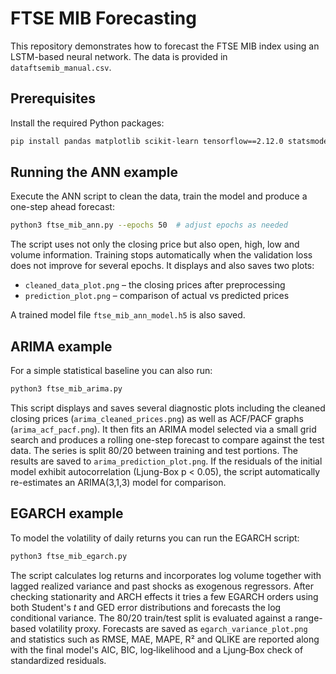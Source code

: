 # FTSE MIB Forecasting

This repository demonstrates how to forecast the FTSE MIB index using
an LSTM-based neural network.
The data is provided in `dataftsemib_manual.csv`.

## Prerequisites

Install the required Python packages:

```bash
pip install pandas matplotlib scikit-learn tensorflow==2.12.0 statsmodels pmdarima
```

## Running the ANN example

Execute the ANN script to clean the data, train the model and produce a
one-step ahead forecast:

```bash
python3 ftse_mib_ann.py --epochs 50  # adjust epochs as needed
```

The script uses not only the closing price but also open, high, low and
volume information.  Training stops automatically when the validation
loss does not improve for several epochs.  It displays and also saves
two plots:

- `cleaned_data_plot.png` – the closing prices after preprocessing
- `prediction_plot.png` – comparison of actual vs predicted prices

A trained model file `ftse_mib_ann_model.h5` is also saved.

## ARIMA example

For a simple statistical baseline you can also run:

```bash
python3 ftse_mib_arima.py
```

This script displays and saves several diagnostic plots including the cleaned closing
prices (`arima_cleaned_prices.png`) as well as ACF/PACF graphs
(`arima_acf_pacf.png`). It then fits an ARIMA model selected via a small grid
search and produces a rolling one-step forecast to compare against the test
data. The series is split 80/20 between training and test portions. The results
are saved to `arima_prediction_plot.png`. If the residuals of the initial model
exhibit autocorrelation (Ljung-Box p < 0.05), the script automatically
re-estimates an ARIMA(3,1,3) model for comparison.


## EGARCH example

To model the volatility of daily returns you can run the EGARCH
script:

```bash
python3 ftse_mib_egarch.py
```

The script calculates log returns and incorporates log volume together
with lagged realized variance and past shocks as exogenous regressors.
After checking stationarity and ARCH effects it tries a few EGARCH
orders using both Student's *t* and GED error distributions and
forecasts the log conditional variance.  The 80/20 train/test split is
evaluated against a range-based volatility proxy.  Forecasts are saved
as `egarch_variance_plot.png` and statistics such as RMSE, MAE, MAPE,
R² and QLIKE are reported along with the final model's AIC, BIC,
log‑likelihood and a Ljung‑Box check of standardized residuals.
